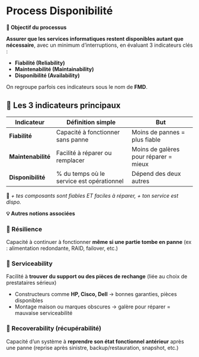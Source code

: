 # Process Disponibilité

**📌 Objectif du processus**

**Assurer que les services informatiques restent disponibles autant que nécessaire**, avec un minimum d’interruptions, en évaluant 3 indicateurs clés :

- **Fiabilité (Reliability)**
- **Maintenabilité (Maintainability)**
- **Disponibilité (Availability)**

On regroupe parfois ces indicateurs sous le nom de **FMD**.



## **🔧 Les 3 indicateurs principaux**

| **Indicateur** | **Définition simple** | **But** |
|----|----|----|
| **Fiabilité** | Capacité à fonctionner sans panne | Moins de pannes = plus fiable |
| **Maintenabilité** | Facilité à réparer ou remplacer | Moins de galères pour réparer = mieux |
| **Disponibilité** | % du temps où le service est opérationnel | Dépend des deux autres |

🧠 *+ tes composants sont fiables ET faciles à réparer, + ton service est dispo.*

**💡 Autres notions associées**

### **🔁 Résilience**

Capacité à continuer à fonctionner **même si une partie tombe en panne** (ex : alimentation redondante, RAID, failover, etc.)

### **🔧 Serviceability**

Facilité à **trouver du support ou des pièces de rechange** (liée au choix de prestataires sérieux)

- Constructeurs comme **HP, Cisco, Dell** → bonnes garanties, pièces disponibles
- Montage maison ou marques obscures → galère pour réparer = mauvaise serviceabilité

### **💾 Recoverability (récupérabilité)**

Capacité d’un système à **reprendre son état fonctionnel antérieur** après une panne (reprise après sinistre, backup/restauration, snapshot, etc.)

